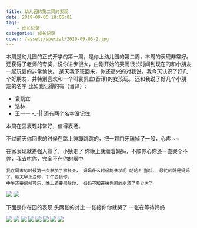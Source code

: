 ```yaml
---
title: 幼儿园的第二周的表现
date: 2019-09-06 18:06:01
tags: 
    - 成长记录
categories: 成长记录
cover: /assets/special/2019-09-06-2.jpg
---
```

本周是幼儿园的正式开学的第一周，是你上幼儿园的第二周，本周的表现非常好。
还获得了老师的夸奖，说你进步很大，由刚开始的哭闹很长时间到现在的和小朋友一起玩耍的非常愉快。
某天我下班回来，你还高兴的对我说，我今天认识了好几个好朋友，并特别喜欢和一个叫袁凯宜(音译)的女孩玩。
还和我说了好几个小朋友的名字 比如我记得的有（音译）:
- 袁凯宜
- 浩林
- 王一一
-_-|| 还有两个名字没记住

本周在园表现非常好，值得表扬。

不过前天你回来的时候在路上蹦蹦跳跳的，把一颗门牙磕掉了一般，心疼 ~~

在家表现就差强人意了，小姨走了 你晚上就缠着妈妈，不顺你心你还一直哭个不停，我去哄你，完全不在你的眼中 

```
我在周末的时候第一次参加了家长会， 妈妈什么时候能参加呢 哈哈? 当然， 最忙的就是妈妈了，每天早上送你，下午去接你，
中午还要伺候可乐，晚上还要伺候你， 妈妈不知道被你闹的崩溃了多少次了
```

![](/assets/special/2019-09-06-1.jpg)
![](/assets/special/2019-09-06-2.jpg)

下面是你在园的表现 头两张的对比 一张接你你就哭了 一张在等待妈妈

![](/assets/special/2019-09-06-3.jpg)
![](/assets/special/2019-09-06-4.jpg)
![](/assets/special/2019-09-06-5.jpg)
![](/assets/special/2019-09-06-6.jpg)
![](/assets/special/2019-09-06-7.jpg)
![](/assets/special/2019-09-06-8.jpg)
![](/assets/special/2019-09-06-9.jpg)
![](/assets/special/2019-09-06-10.jpg)




